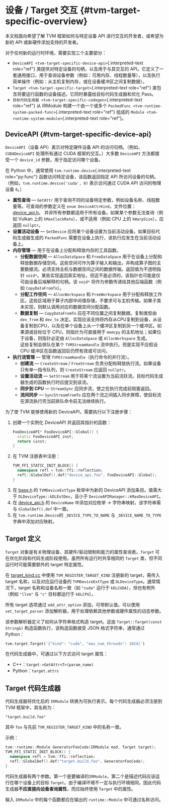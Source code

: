 # 设备 / Target 交互 {#tvm-target-specific-overview}

本文档面向希望了解 TVM 框架如何与特定设备 API 进行交互的开发者，或希望为新的 API 或新硬件添加支持的开发者。

对于任何新的运行时环境，需要实现三个主要部分：

- `DeviceAPI <tvm-target-specific-device-api>`{.interpreted-text role="ref"} 类提供对特定设备的句柄，以及用于与其交互的 API。它定义了一套通用接口，用于查询设备参数（例如：可用内存、线程数量等），以及执行简单操作（例如：从主机复制内存，或在设备缓冲区之间复制数据）。
- `Target <tvm-target-specific-target>`{.interpreted-text role="ref"} 类包含将要运行函数的设备描述。它同时暴露给目标代码生成器和优化 Pass。
- `目标代码生成器 <tvm-target-specific-codegen>`{.interpreted-text role="ref"} 从 IRModule 构建一个由一个或多个 `PackedFunc <tvm-runtime-system-packed-func>`{.interpreted-text role="ref"} 组成的 `Module <tvm-runtime-system-module>`{.interpreted-text role="ref"}。

## DeviceAPI {#tvm-target-specific-device-api}

`DeviceAPI`（设备 API）表示对特定硬件设备 API 的访问句柄。（例如，`CUDADeviceAPI` 处理所有通过 CUDA 框架的交互。）大多数 `DeviceAPI` 方法都接受一个 `device_id` 参数，用于指定访问哪个设备。

在 Python 中，通常使用 `tvm.runtime.device`{.interpreted-text role="py:func"} 函数访问特定设备，该函数返回指定 API 所访问设备的句柄。（例如，`tvm.runtime.device('cuda', 0)` 表示访问通过 CUDA API 访问的物理设备 `0`。）

- **属性查询** — `GetAttr` 用于查询不同的设备特定参数，例如设备名称、线程数量等。可查询的参数定义在
  `enum DeviceAttrKind`，文件位置：
  [device_api.h](https://github.com/apache/tvm/blob/main/include/tvm/runtime/device_api.h)。
  并非所有参数都适用于所有设备。如果某个参数无法查询（例如 Vulkan 上的 `kMaxClockRate`），或不适用（例如 CPU 上的 `kWarpSize`），应返回 `nullptr`。
- **设置活动设备** — `SetDevice` 应将某个设备设置为当前活动设备。如果目标代码生成器生成的 `PackedFunc` 需要在设备上执行，该执行应发生在当前活动设备上。
- **内存管理** — 用于在设备上分配和释放内存的工具函数。
  - **分配数据空间** — `AllocDataSpace` 和 `FreeDataSpace` 用于在设备上分配和释放数据存储空间。这些空间可作为算子输入和输出，并构成算子图的主要数据流。必须支持主机与数据空间之间的数据传输。返回值为不透明指针 `void*`。某些实现返回真实地址，但这不是必须的，该指针也可能是仅可由设备后端解释的句柄。该 `void*` 将作为参数传递给其他后端函数（例如 `CopyDataFromTo`）。
  - **分配工作空间** — `AllocWorkspace` 和 `FreeWorkspace` 用于分配和释放工作区。这些区域用于算子内部中间值存储，不要求可与主机传输。如果子类未实现，则默认调用对应的数据空间分配函数。
  - **数据复制** — `CopyDataFromTo` 应在不同位置之间复制数据。复制类型由 `dev_from` 和 `dev_to` 决定。实现应该支持将内存从CPU复制到设备，从设备复制到CPU，以及在单个设备上从一个缓冲区复制到另一个缓冲区。如果源或目标位于 CPU，则指针为可直接用于 `memcpy` 的主机地址；如果位于设备，则指针必定由 `AllocDataSpace` 或 `AllocWorkspace` 生成。  
    这些复制会排队在某个 `TVMStreamHandle` 流中执行。但是实现不应假设 CPU 缓冲区在函数返回后仍然有效或可访问。
- **执行流管理** — 管理 `TVMStreamHandle`（执行命令的并行流）。
  - **创建流** — `CreateStream` / `FreeStream` 负责分配和释放执行流。如果设备只有单一指令队列，则 `CreateStream` 应返回 `nullptr`。
  - **设置活动流** — `SetStream` 用于将某个流设置为当前活跃流。目标代码生成器生成的函数执行时应提交到该流。
  - **同步到 CPU** — `StreamSync` 应同步流，使之在执行完成前阻塞返回。
  - **流间同步** — `SyncStreamFromTo` 应在两个流之间插入同步屏障，使目标流在源流执行完当前排队命令前无法继续执行。

为了使 TVM 能够使用新的 DeviceAPI，需要执行以下注册步骤：

1. 创建一个实例化 DeviceAPI 并返回其指针的函数：

    ```cpp
    FooDeviceAPI* FooDeviceAPI::Global() {
      static FooDeviceAPI inst;
      return &inst;
    }
    ```

2. 在 TVM 注册表中注册：

    ```cpp
    TVM_FFI_STATIC_INIT_BLOCK() {
      namespace refl = tvm::ffi::reflection;
      refl::GlobalDef().def("device_api.foo", FooDeviceAPI::Global);
    }
    ```

<!-- -->

3. 在 [base.h](https://github.com/apache/tvm/blob/main/include/tvm/runtime/base.h) 的 `TVMDeviceExtType` 枚举中为新的 DeviceAPI 添加条目。值需大于 `DLDeviceType::kDLExtDev`，且小于 `DeviceAPIManager::kMaxDeviceAPI`。
4. 在 [device_api.h](https://github.com/apache/tvm/blob/main/include/tvm/runtime/device_api.h) 的 `DeviceName` 中添加对应枚举 → 字符串映射，该字符串需与 `GlobalDef().def` 中一致。
5. 在 `tvm.runtime.Device`的 `_DEVICE_TYPE_TO_NAME` 与 `_DEVICE_NAME_TO_TYPE` 字典中添加对应映射。

## Target 定义 

`Target` 对象是有关物理设备、其硬件/驱动限制和能力的属性查询表。`Target` 可在优化阶段和代码生成阶段使用。虽然所有运行时共享相同的 `Target` 类，但不同运行时可能需要额外的 target 特定属性。

在 [target_kind.cc](https://github.com/apache/tvm/blob/main/src/target/target_kind.cc) 中使用 `TVM_REGISTER_TARGET_KIND` 注册新的 target，需传入 target 名称，以及对应运行设备的 `TVMDeviceExtType` 或 `DLDeviceType`。通常情况下，target 名称和设备名称一致（如 `"cuda"` 运行于 `kDLCUDA`），但也有例外（例如 `"llvm"` 与 `"c"` 目标都运行于 `kDLCPU`）。

所有 target 选项通过 `add_attr_option` 添加，可带默认值。可以使用 `set_target_parser` 添加解析器，用于处理依赖其他参数或硬件属性的动态参数。

该参数解析器定义了如何从字符串格式构造 target。这由 `Target::Target(const String&)` 构造函数执行，该构造函数接受 JSON 格式字符串，通常通过 Python：

```python
tvm.target.Target('{"kind": "cuda", "max_num_threads": 1024}')
```

在代码生成器中，可通过以下方式访问 target 属性：

- C++：`target->GetAttr<T>(param_name)`
- Python：`target.attrs`

## Target 代码生成器 

代码生成器将优化后的 `IRModule` 转换为可执行表示。每个代码生成器必须注册到 TVM 框架中，其名称为：

```
"target.build.foo"
```

其中 `foo` 与先前 `TVM_REGISTER_TARGET_KIND` 中的名称一致。

示例：

```cpp
tvm::runtime::Module GeneratorFooCode(IRModule mod, Target target);
TVM_FFI_STATIC_INIT_BLOCK() {
  namespace refl = tvm::ffi::reflection;
  refl::GlobalDef().def("target.build.foo", GeneratorFooCode);
}
```

代码生成器有两个参数。第一个是要编译的`IRModule`，第二个是描述代码应该运行在哪个设备上的目标 `Target`。由于编译环境不一定与执行环境相同，因此代码生成器**不应直接向设备查询属性**，而应始终使用 `Target` 中的属性。

输入 `IRModule` 中的每个函数都应在输出的 `runtime::Module` 中可通过名称访问。
